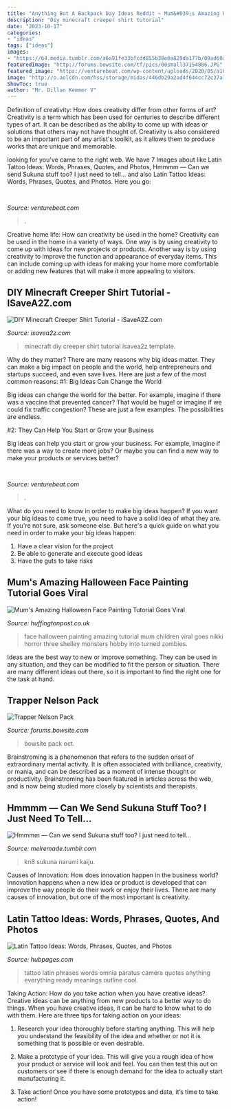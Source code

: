 ```yaml
---
title: "Anything But A Backpack Day Ideas Reddit ~ Mum&#039;s Amazing Halloween Face Painting Tutorial Goes Viral"
description: "Diy minecraft creeper shirt tutorial"
date: "2023-10-17"
categories:
- "ideas"
tags: ["ideas"]
images:
- "https://64.media.tumblr.com/a6a91fe33bfcdd855b38e6a829da177b/09ad60ae2d9b306f-84/s1280x1920/d11ffb8622c8011ab500ff4fef6d7dd4bba895c1.png"
featuredImage: "http://forums.bowsite.com/tf/pics/00small37154886.JPG"
featured_image: "https://venturebeat.com/wp-content/uploads/2020/05/a100.jpg"
image: "http://o.aolcdn.com/hss/storage/midas/446db29a2ad4f644cc72c37a7a85de17/200948050/MPM-Nikki_Shelley_MakeUp25.jpg"
ShowToc: true
author: "Mr. Dillan Kemmer V"
---
```



Definition of creativity: How does creativity differ from other forms of art?
Creativity is a term which has been used for centuries to describe different types of art. It can be described as the ability to come up with ideas or solutions that others may not have thought of. Creativity is also considered to be an important part of any artist's toolkit, as it allows them to produce works that are unique and memorable.

	

		
looking for  you've came to the right web. We have 7 Images about  like Latin Tattoo Ideas: Words, Phrases, Quotes, and Photos, Hmmmm — Can we send Sukuna stuff too? I just need to tell... and also Latin Tattoo Ideas: Words, Phrases, Quotes, and Photos. Here you go:
		
    
## 

<img loading=lazy src="https://venturebeat.com/wp-content/uploads/2020/01/nvidia-G-SYNC_360Hz.jpg" onerror="this.onerror=null;this.src='https://tse2.mm.bing.net/th?id=OIP.RusOj6i-a9s8TFQtCEHV7QHaDr&amp;pid=15.1';" alt="">

_Source: venturebeat.com_

>. 

	

Creative home life: How can creativity be used in the home?
Creativity can be used in the home in a variety of ways. One way is by using creativity to come up with ideas for new projects or products. Another way is by using creativity to improve the function and appearance of everyday items. This can include coming up with ideas for making your home more comfortable or adding new features that will make it more appealing to visitors.

    
## DIY Minecraft Creeper Shirt Tutorial - ISaveA2Z.com

<img loading=lazy src="https://www.isavea2z.com/wp-content/uploads/2013/08/DIY-Minecraft-Shirt.jpg" onerror="this.onerror=null;this.src='https://tse1.mm.bing.net/th?id=OIP.qYG1gwVYlMHu5ew5dw97dQHaJ3&amp;pid=15.1';" alt="DIY Minecraft Creeper Shirt Tutorial - iSaveA2Z.com">

_Source: isavea2z.com_

>minecraft diy creeper shirt tutorial isavea2z template. 

	

Why do they matter?
There are many reasons why big ideas matter. They can make a big impact on people and the world, help entrepreneurs and startups succeed, and even save lives. Here are just a few of the most common reasons:
#1: Big Ideas Can Change the World

Big ideas can change the world for the better. For example, imagine if there was a vaccine that prevented cancer? That would be huge! or imagine if we could fix traffic congestion? These are just a few examples. The possibilities are endless.

#2: They Can Help You Start or Grow your Business

Big ideas can help you start or grow your business. For example, imagine if there was a way to create more jobs? Or maybe you can find a new way to make your products or services better?

    
## 

<img loading=lazy src="https://venturebeat.com/wp-content/uploads/2020/05/a100.jpg" onerror="this.onerror=null;this.src='https://tse1.mm.bing.net/th?id=OIP.yHL0eRs96Bh5NopbBzBT_gHaEQ&amp;pid=15.1';" alt="">

_Source: venturebeat.com_

>. 

	

What do you need to know in order to make big ideas happen?
If you want your big ideas to come true, you need to have a solid idea of what they are. If you're not sure, ask someone else. But here's a quick guide on what you need in order to make your big ideas happen: 
1. Have a clear vision for the project 
2. Be able to generate and execute good ideas 
3. Have the guts to take risks 

    
## Mum&#039;s Amazing Halloween Face Painting Tutorial Goes Viral

<img loading=lazy src="http://o.aolcdn.com/hss/storage/midas/446db29a2ad4f644cc72c37a7a85de17/200948050/MPM-Nikki_Shelley_MakeUp25.jpg" onerror="this.onerror=null;this.src='https://tse3.mm.bing.net/th?id=OIP.LLF_uSQ0U8vXwR7wN1FEswHaIG&amp;pid=15.1';" alt="Mum&#039;s Amazing Halloween Face Painting Tutorial Goes Viral">

_Source: huffingtonpost.co.uk_

>face halloween painting amazing tutorial mum children viral goes nikki horror three shelley monsters hobby into turned zombies. 

	

Ideas are the best way to new or improve something. They can be used in any situation, and they can be modified to fit the person or situation. There are many different ideas out there, so it is important to find the right one for the task at hand.

    
## Trapper Nelson Pack

<img loading=lazy src="http://forums.bowsite.com/tf/pics/00small37154886.JPG" onerror="this.onerror=null;this.src='https://tse2.mm.bing.net/th?id=OIP.BmPppEKlCey6SZaWWqfe3gAAAA&amp;pid=15.1';" alt="Trapper Nelson Pack">

_Source: forums.bowsite.com_

>bowsite pack oct. 

	

Brainstroming is a phenomenon that refers to the sudden onset of extraordinary mental activity. It is often associated with brilliance, creativity, or mania, and can be described as a moment of intense thought or productivity. Brainstroming has been featured in articles across the web, and is now being studied more closely by scientists and therapists.

    
## Hmmmm — Can We Send Sukuna Stuff Too? I Just Need To Tell...

<img loading=lazy src="https://64.media.tumblr.com/a6a91fe33bfcdd855b38e6a829da177b/09ad60ae2d9b306f-84/s1280x1920/d11ffb8622c8011ab500ff4fef6d7dd4bba895c1.png" onerror="this.onerror=null;this.src='https://tse3.mm.bing.net/th?id=OIP.03nia29IUfxmVuqpYtSPIgHaFe&amp;pid=15.1';" alt="Hmmmm — Can we send Sukuna stuff too? I just need to tell...">

_Source: melremade.tumblr.com_

>kn8 sukuna narumi kaiju. 

	

Causes of Innovation: How does innovation happen in the business world?
Innovation happens when a new idea or product is developed that can improve the way people do their work or enjoy their lives. There are many causes of innovation, but one of the most important is creativity.

    
## Latin Tattoo Ideas: Words, Phrases, Quotes, And Photos

<img loading=lazy src="http://usercontent2.hubimg.com/12363655_f520.jpg" onerror="this.onerror=null;this.src='https://tse3.mm.bing.net/th?id=OIP.18nRt3eeJqdhX8QG6wiJFwHaLH&amp;pid=15.1';" alt="Latin Tattoo Ideas: Words, Phrases, Quotes, and Photos">

_Source: hubpages.com_

>tattoo latin phrases words omnia paratus camera quotes anything everything ready meanings outline cool. 

	

Taking Action: How do you take action when you have creative ideas?
Creative ideas can be anything from new products to a better way to do things. When you have creative ideas, it can be hard to know what to do with them. Here are three tips for taking action on your ideas:
1. Research your idea thoroughly before starting anything. This will help you understand the feasibility of the idea and whether or not it is something that is possible or even desirable.

2. Make a prototype of your idea. This will give you a rough idea of how your product or service will look and feel. You can then test this out on customers or see if there is enough demand for the idea to actually start manufacturing it.

3. Take action! Once you have some prototypes and data, it’s time to take action!

